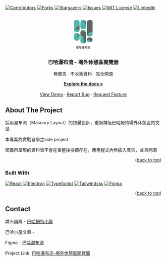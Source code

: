 <a name="readme-top"></a>

[![Contributors][contributors-shield]][contributors-url]
[![Forks][forks-shield]][forks-url]
[![Stargazers][stars-shield]][stars-url]
[![Issues][issues-shield]][issues-url]
[![MIT License][license-shield]][license-url]
[![LinkedIn][linkedin-shield]][linkedin-url]


<br />
<div align="center">
  <a href="https://github.com/determinationlove/Baha_MasonryLayout">
    <img src="assets/icons/BahaMasonryLayout中字黑.png" alt="Logo" width="12%" height="12%">
  </a>

  <h3 align="center">巴哈瀑布流 - 場外休憩區閱覽器</h3>
  <p>無廣告 · 不收集資料 · 完全開源</p>

  <p align="center">
    <a href="https://github.com/determinationlove/Baha_MasonryLayout"><strong>Explore the docs »</strong></a>
    <br />
    <br />
    <a href="https://github.com/determinationlove/Baha_MasonryLayout">View Demo</a>
    ·
    <a href="https://github.com/determinationlove/Baha_MasonryLayout/issues">Report Bug</a>
    ·
    <a href="https://github.com/determinationlove/Baha_MasonryLayout/issues">Request Feature</a>
  </p>
</div>

<!-- ABOUT THE PROJECT -->
## About The Project

採用瀑布流（Masonry Layout）的視覺設計，重新排版巴哈姆特場外休憩區的文章</p>
本專案為實戰自學之side project</p>
爬蟲所呈現的資料皆不會在重整後持續存在，應用程式內無插入廣告，並且開源

<p align="right">(<a href="#readme-top">back to top</a>)</p>


### Built With

[![React][React.js]][React-url]
[![Electron][Electron.com]][Electron-url]
[![TypeScript][TypeScript.com]][TypeScript-url]
[![Tailwindcss][Tailwindcss.com]][Tailwindcss-url]
[![Figma][Figma.com]][Figma-url]

<p align="right">(<a href="#readme-top">back to top</a>)</p>

<!-- CONTACT -->
## Contact

燐火幽冥 - [巴哈姆特小屋](https://home.gamer.com.tw/homeindex.php?owner=guiltyghost)

巴哈小屋文章 - []()

Figma - [巴哈瀑布流](https://www.figma.com/file/qWvzxbeZ8mEMUyso67ojyM/%E5%A0%B4%E5%A4%96%E7%80%91%E5%B8%83%E6%B5%81?node-id=0%3A1)

Project Link: [巴哈瀑布流-場外休憩區閱覽器](https://github.com/determinationlove/React_BahaTrain)


<!-- MARKDOWN LINKS & IMAGES -->
<!-- https://www.markdownguide.org/basic-syntax/#reference-style-links -->
[contributors-shield]: https://img.shields.io/github/contributors/determinationlove/Baha_MasonryLayout.svg?style=for-the-badge
[contributors-url]: https://github.com/determinationlove/Baha_MasonryLayout/graphs/contributors
[forks-shield]: https://img.shields.io/github/forks/determinationlove/Baha_MasonryLayout.svg?style=for-the-badge
[forks-url]: https://github.com/determinationlove/Baha_MasonryLayout/network/members
[stars-shield]: https://img.shields.io/github/stars/determinationlove/Baha_MasonryLayout.svg?style=for-the-badge
[stars-url]: https://github.com/determinationlove/Baha_MasonryLayout/stargazers
[issues-shield]: https://img.shields.io/github/issues/determinationlove/Baha_MasonryLayout.svg?style=for-the-badge
[issues-url]: https://github.com/determinationlove/Baha_MasonryLayout/issues
[license-shield]: https://img.shields.io/github/license/determinationlove/Baha_MasonryLayout.svg?style=for-the-badge
[license-url]: https://github.com/determinationlove/Baha_MasonryLayout/blob/master/LICENSE.txt
[linkedin-shield]: https://img.shields.io/badge/-LinkedIn-black.svg?style=for-the-badge&logo=linkedin&colorB=555
[linkedin-url]: www.linkedin.com/in/幽冥-燐火-a08229237
[product-screenshot]: images/screenshot.png

[React.js]: https://img.shields.io/badge/React-20232A?style=for-the-badge&logo=react&logoColor=61DAFB
[React-url]: https://reactjs.org/
[Tailwindcss.com]:https://img.shields.io/badge/tailwindcss-%2338B2AC.svg?style=for-the-badge&logo=tailwind-css&logoColor=white
[Tailwindcss-url]: https://tailwindcss.com/
[Electron.com]: https://img.shields.io/badge/Electron-191970?style=for-the-badge&logo=Electron&logoColor=white
[Electron-url]: https://www.electronjs.org/
[TypeScript.com]: https://img.shields.io/badge/typescript-%23007ACC.svg?style=for-the-badge&logo=typescript&logoColor=white
[TypeScript-url]: https://www.typescriptlang.org/
[Figma.com]: https://img.shields.io/badge/figma-%23F24E1E.svg?style=for-the-badge&logo=figma&logoColor=white
[Figma-url]: https://www.figma.com/
